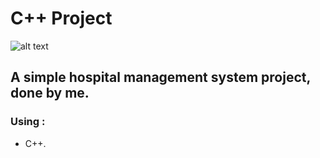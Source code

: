 # C++ Project
![alt text](https://www.educative.io/v2api/editorpage/5393602882568192/image/6038586442907648)

## A simple hospital management system project, done by me.

### Using :
 - C++.
